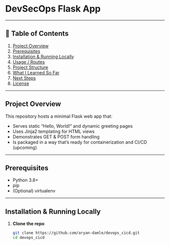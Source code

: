 # DevSecOps Flask App


---

## 📝 Table of Contents

1. [Project Overview](#project-overview)  
2. [Prerequisites](#prerequisites)  
3. [Installation & Running Locally](#installation--running-locally)  
4. [Usage / Routes](#usage--routes)  
5. [Project Structure](#project-structure)  
6. [What I Learned So Far](#what-i-learned-so-far)  
7. [Next Steps](#next-steps)  
8. [License](#license)

---

## Project Overview

This repository hosts a minimal Flask web app that:

- Serves static “Hello, World!” and dynamic greeting pages  
- Uses Jinja2 templating for HTML views  
- Demonstrates GET & POST form handling  
- Is packaged in a way that’s ready for containerization and CI/CD (upcoming)

---

## Prerequisites

- Python 3.8+  
- pip  
- (Optional) virtualenv  

---

## Installation & Running Locally

1. **Clone the repo**  
   ```bash
   git clone https://github.com/aryan-damle/devops_cicd.git
   cd devops_cicd
